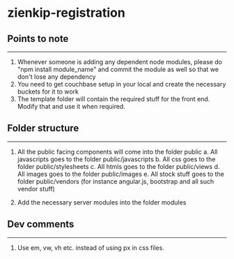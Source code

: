 # zienkip-registration

## Points to note
----------------
1. Whenever someone is adding any dependent node modules, please do "npm install module_name" and commit the module as well so that we don't lose any dependency
2. You need to get couchbase setup in your local and create the necessary buckets for it to work
3. The template folder will contain the required stuff for the front end. Modify that and use it when required.

## Folder structure
------------------
1. All the public facing components will come into the folder public
  a. All javascripts goes to the folder public/javascripts
  b. All css goes to the folder public/stylesheets
  c. All htmls goes to the folder public/views
  d. All images goes to the folder public/images
  e. All stock stuff goes to the folder public/vendors (for instance angular.js, bootstrap and all such vendor stuff)

2. Add the necessary server modules into the folder modules

## Dev comments
--------------
1. Use em, vw, vh etc. instead of using px in css files.
